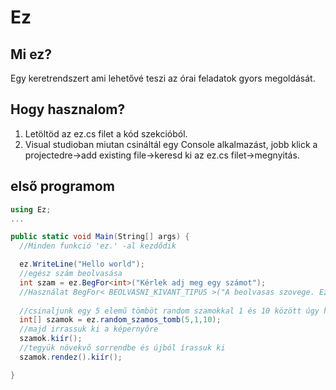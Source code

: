 # Ez

## Mi ez? 

  Egy keretrendszert ami lehetővé teszi az órai feladatok gyors megoldását. 

## Hogy hasznalom? 

  1. Letöltöd az ez.cs filet a kód szekcióból. 
  2. Visual studioban miutan csináltál egy Console alkalmazást, jobb klick a projectedre->add existing file->keresd ki az ez.cs filet->megnyitás. 

## első programom
```c#
using Ez;
...

public static void Main(String[] args) {
  //Minden funkció 'ez.' -al kezdődik

  ez.WriteLine("Hello world");
  //egész szám beolvasása
  int szam = ez.BegFor<int>("Kérlek adj meg egy számot");
  //Használat BegFor< BEOLVASNI_KIVANT_TIPUS >("A beolvasas szovege. Ez opcionalis ha nem szeretnél hagyd üresen a zárójelet" ) ;
  
  //csinaljunk egy 5 elemű tömböt random szamokkal 1 és 10 között úgy hogy a számok a tömbben nem ismétlődhetnek
  int[] szamok = ez.random_szamos_tomb(5,1,10);
  //majd irrassuk ki a képernyőre
  szamok.kiír();
  //tegyük növekvő sorrendbe és újból írassuk ki
  szamok.rendez().kiír();

} 
```
